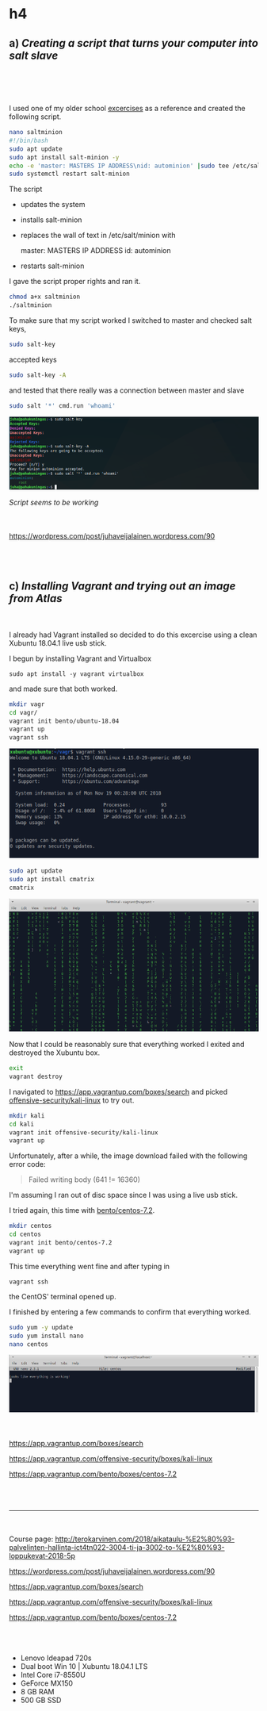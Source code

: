 # h4

## a) *Creating a script that turns your computer into salt slave*
<br></br>
<br></br>
I used one of my older school [excercises](https://wordpress.com/post/juhaveijalainen.wordpress.com/90) as a reference and created the following script.

```bash
nano saltminion
#!/bin/bash
sudo apt update
sudo apt install salt-minion -y
echo -e 'master: MASTERS IP ADDRESS\nid: autominion' |sudo tee /etc/salt/minion
sudo systemctl restart salt-minion
```		

The script 

- updates the system
- installs salt-minion
- replaces the wall of text in /etc/salt/minion with	
	
	master: MASTERS IP ADDRESS
	id: autominion

- restarts salt-minion  

I gave the script proper rights and ran it.
```bash
chmod a+x saltminion
./saltminion
```	
To make sure that my script worked I switched to master and checked salt keys,
```bash
sudo salt-key
```
accepted keys
```bash
sudo salt-key -A
```
and tested that there really was a connection between master and slave
```bash
sudo salt '*' cmd.run 'whoami'
```
![](images/h4/Selection_068.png)

*Script seems to be working*
<br></br>
<br></br>
https://wordpress.com/post/juhaveijalainen.wordpress.com/90
<br></br>
<br></br>
## c) *Installing Vagrant and trying out an image from Atlas*
<br></br>
I already had Vagrant installed  so decided to do this excercise using a clean Xubuntu 18.04.1 live usb stick.

I begun by installing Vagrant and Virtualbox

	sudo apt install -y vagrant virtualbox
	
and made sure that both worked.
```bash
mkdir vagr
cd vagr/
vagrant init bento/ubuntu-18.04
vagrant up
vagrant ssh
```
![](images/h4/Selection_001.png)
```bash
sudo apt update
sudo apt install cmatrix
cmatrix 
```
![](images/h4/Selection_002.png)

Now that I could be reasonably sure that everything worked I exited and destroyed the Xubuntu box.
```bash
exit
vagrant destroy
```
I navigated to https://app.vagrantup.com/boxes/search and picked [offensive-security/kali-linux](https://app.vagrantup.com/offensive-security/boxes/kali-linux) to try out.

```bash
mkdir kali
cd kali
vagrant init offensive-security/kali-linux
vagrant up
```
Unfortunately, after a while, the image download failed with the following error code:
>Failed writing body (641 != 16360)

I'm assuming I ran out of disc space since I was using a live usb stick.

I tried again, this time with [bento/centos-7.2](https://app.vagrantup.com/bento/boxes/centos-7.2).

```bash
mkdir centos
cd centos
vagrant init bento/centos-7.2
vagrant up
```
This time everything went fine and after typing in

	vagrant ssh
	
the CentOS' terminal opened up.

I finished by entering a few commands to confirm that everything worked.
```bash
sudo yum -y update
sudo yum install nano
nano centos
```	
 ![](images/h4/Selection_003.png)
<br></br>
<br></br>
https://app.vagrantup.com/boxes/search

https://app.vagrantup.com/offensive-security/boxes/kali-linux

https://app.vagrantup.com/bento/boxes/centos-7.2
<br></br>
<br></br>
***
<br></br>
Course page: http://terokarvinen.com/2018/aikataulu-%E2%80%93-palvelinten-hallinta-ict4tn022-3004-ti-ja-3002-to-%E2%80%93-loppukevat-2018-5p

https://wordpress.com/post/juhaveijalainen.wordpress.com/90

https://app.vagrantup.com/boxes/search

https://app.vagrantup.com/offensive-security/boxes/kali-linux

https://app.vagrantup.com/bento/boxes/centos-7.2
<br></br>
<br></br>
- Lenovo Ideapad 720s
- Dual boot Win 10 | Xubuntu 18.04.1 LTS
- Intel Core i7-8550U
- GeForce MX150
- 8 GB RAM
- 500 GB SSD
